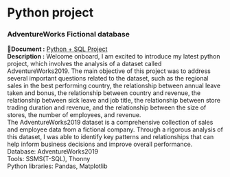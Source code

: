# Python project

### AdventureWorks Fictional database 
:open_file_folder:**Document :** [Python + SQL Project](https://github.com/chungyuenleung/Pythonproject/blob/main/Python_and_SQL_project(Adventurework).pdf) <br>
**Description :** Welcome onboard, I am excited to introduce my latest python project, which involves the analysis of a dataset called AdventureWorks2019. The main objective of this project was to address several important questions related to the dataset, such as the regional sales in the best performing country, the relationship between annual leave taken and bonus, the relationship between country and revenue, the relationship between sick leave and job title, the relationship between store trading duration and revenue, and the relationship between the size of stores, the number of employees, and revenue.<br>
The AdventureWorks2019 dataset is a comprehensive collection of sales and employee data from a fictional company. Through a rigorous analysis of this dataset, I was able to identify key patterns and relationships that can help inform business decisions and improve overall performance. <br>
Database: AdventureWorks2019 <br>
Tools: SSMS(T-SQL), Thonny <br>
Python libraries: Pandas, Matplotlib <br>
